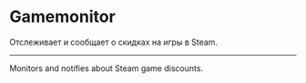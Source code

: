 Gamemonitor
===========

Отслеживает и сообщает о скидках на игры в Steam.

---

Monitors and notifies about Steam game discounts.
